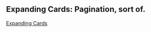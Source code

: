 ## Expanding Cards: Pagination, sort of.

[Expanding Cards](https://progress-steps-stardust.netlify.app/)
